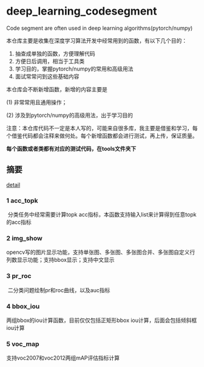 # deep_learning_codesegment
Code segment are often used in deep learning algorithms(pytorch/numpy)

本仓库主要是收集在深度学习算法开发中经常用到的函数，有以下几个目的：

1. 抽查成单独的函数，方便理解代码
2. 方便日后调用，相当于工具类
3. 学习目的，掌握pytorch/numpy的常用和高级用法
4. 面试常常问到这些基础内容



本仓库会不断新增函数，新增的内容主要是

(1) 非常常用且通用操作；

(2) 涉及到pytorch/numpy的高级用法，出于学习目的



注意：本仓库代码不一定是本人写的，可能来自很多库，我主要是借鉴和学习，每个借鉴代码都会注释来做何处。每个新增函数都会进行测试，再上传，保证质量。

**每个函数或者类都有对应的测试代码，在tools文件夹下**

## 摘要

[detail](docs/detail.md)   

### 1 acc_topk

​	分类任务中经常需要计算topk acc指标，本函数支持输入list来计算得到任意topk的acc指标

### 2 img_show

​    opencv写的图片显示功能，支持单张图、多张图、多张图合并、多张图自定义行列数显示功能；支持bbox显示；支持中文显示

### 3 pr_roc

​    二分类问题绘制pr和roc曲线，以及auc指标

### 4 bbox_iou

   两组bbox的iou计算函数，目前仅仅包括正矩形bbox iou计算，后面会包括倾斜框iou计算

### 5 voc_map

   支持voc2007和voc2012两组mAP评估指标计算